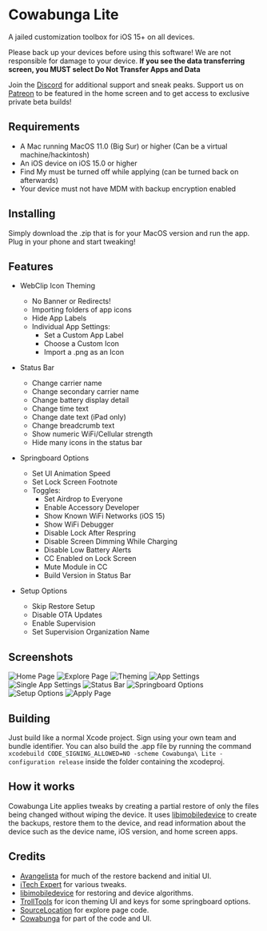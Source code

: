 # Cowabunga Lite
A jailed customization toolbox for iOS 15+ on all devices.

Please back up your devices before using this software! We are not responsible for damage to your device. **If you see the data transferring screen, you __MUST__ select Do Not Transfer Apps and Data**

Join the [Discord](https://discord.gg/Cowabunga) for additional support and sneak peaks.
Support us on [Patreon](https://patreon.com/Cowabunga_iOS) to be featured in the home screen and to get access to exclusive private beta builds!

## Requirements
- A Mac running MacOS 11.0 (Big Sur) or higher (Can be a virtual machine/hackintosh)
- An iOS device on iOS 15.0 or higher
- Find My must be turned off while applying (can be turned back on afterwards)
- Your device must not have MDM with backup encryption enabled

## Installing
Simply download the .zip that is for your MacOS version and run the app. Plug in your phone and start tweaking!

## Features
- WebClip Icon Theming
    - No Banner or Redirects!
    - Importing folders of app icons
    - Hide App Labels
    - Individual App Settings:
        - Set a Custom App Label
        - Choose a Custom Icon
        - Import a .png as an Icon

- Status Bar
    - Change carrier name
    - Change secondary carrier name
    - Change battery display detail
    - Change time text
    - Change date text (iPad only)
    - Change breadcrumb text
    - Show numeric WiFi/Cellular strength
    - Hide many icons in the status bar

- Springboard Options
    - Set UI Animation Speed
    - Set Lock Screen Footnote
    - Toggles:
        - Set Airdrop to Everyone
        - Enable Accessory Developer
        - Show Known WiFi Networks (iOS 15)
        - Show WiFi Debugger
        - Disable Lock After Respring
        - Disable Screen Dimming While Charging
        - Disable Low Battery Alerts
        - CC Enabled on Lock Screen
        - Mute Module in CC
        - Build Version in Status Bar

- Setup Options
    - Skip Restore Setup
    - Disable OTA Updates
    - Enable Supervision
    - Set Supervision Organization Name

## Screenshots
<picture>
  <source media="(prefers-color-scheme: dark)" srcset="https://github.com/Avangelista/CowabungaLite/blob/main/Images/Dark/Home.png">
  <source media="(prefers-color-scheme: light)" srcset="https://github.com/Avangelista/CowabungaLite/blob/main/Images/Light/Home.png">
  <img alt="Home Page" src="https://github.com/Avangelista/CowabungaLite/blob/main/Images/Dark/Home.png">
</picture>
<picture>
  <source media="(prefers-color-scheme: dark)" srcset="https://github.com/Avangelista/CowabungaLite/blob/main/Images/Dark/Explore.png">
  <source media="(prefers-color-scheme: light)" srcset="https://github.com/Avangelista/CowabungaLite/blob/main/Images/Light/Explore.png">
  <img alt="Explore Page" src="https://github.com/Avangelista/CowabungaLite/blob/main/Images/Dark/Explore.png">
</picture>
<picture>
  <source media="(prefers-color-scheme: dark)" srcset="https://github.com/Avangelista/CowabungaLite/blob/main/Images/Dark/Theming.png">
  <source media="(prefers-color-scheme: light)" srcset="https://github.com/Avangelista/CowabungaLite/blob/main/Images/Light/Theming.png">
  <img alt="Theming" src="https://github.com/Avangelista/CowabungaLite/blob/main/Images/Dark/Theming.png">
</picture>
<picture>
  <source media="(prefers-color-scheme: dark)" srcset="https://github.com/Avangelista/CowabungaLite/blob/main/Images/Dark/AppSettings.png">
  <source media="(prefers-color-scheme: light)" srcset="https://github.com/Avangelista/CowabungaLite/blob/main/Images/Light/AppSettings.png">
  <img alt="App Settings" src="https://github.com/Avangelista/CowabungaLite/blob/main/Images/Dark/AppSettings.png">
</picture>
<picture>
  <source media="(prefers-color-scheme: dark)" srcset="https://github.com/Avangelista/CowabungaLite/blob/main/Images/Dark/SingleApp.png">
  <source media="(prefers-color-scheme: light)" srcset="https://github.com/Avangelista/CowabungaLite/blob/main/Images/Light/SingleApp.png">
  <img alt="Single App Settings" src="https://github.com/Avangelista/CowabungaLite/blob/main/Images/Dark/SingleApp.png">
</picture>
<picture>
  <source media="(prefers-color-scheme: dark)" srcset="https://github.com/Avangelista/CowabungaLite/blob/main/Images/Dark/StatusBar.png">
  <source media="(prefers-color-scheme: light)" srcset="https://github.com/Avangelista/CowabungaLite/blob/main/Images/Light/StatusBar.png">
  <img alt="Status Bar" src="https://github.com/Avangelista/CowabungaLite/blob/main/Images/Dark/StatusBar.png">
</picture>
<picture>
  <source media="(prefers-color-scheme: dark)" srcset="https://github.com/Avangelista/CowabungaLite/blob/main/Images/Dark/SpringboardOptions.png">
  <source media="(prefers-color-scheme: light)" srcset="https://github.com/Avangelista/CowabungaLite/blob/main/Images/Light/SpringboardOptions.png">
  <img alt="Springboard Options" src="https://github.com/Avangelista/CowabungaLite/blob/main/Images/Dark/SpringboardOptions.png">
</picture>
<picture>
  <source media="(prefers-color-scheme: dark)" srcset="https://github.com/Avangelista/CowabungaLite/blob/main/Images/Dark/SetupOptions.png">
  <source media="(prefers-color-scheme: light)" srcset="https://github.com/Avangelista/CowabungaLite/blob/main/Images/Light/SetupOptions.png">
  <img alt="Setup Options" src="https://github.com/Avangelista/CowabungaLite/blob/main/Images/Dark/SetupOptions.png">
</picture>
<picture>
  <source media="(prefers-color-scheme: dark)" srcset="https://github.com/Avangelista/CowabungaLite/blob/main/Images/Dark/Apply.png">
  <source media="(prefers-color-scheme: light)" srcset="https://github.com/Avangelista/CowabungaLite/blob/main/Images/Light/Apply.png">
  <img alt="Apply Page" src="https://github.com/Avangelista/CowabungaLite/blob/main/Images/Dark/Apply.png">
</picture>

## Building
Just build like a normal Xcode project. Sign using your own team and bundle identifier. You can also build the .app file by running the command `xcodebuild CODE_SIGNING_ALLOWED=NO -scheme Cowabunga\ Lite -configuration release` inside the folder containing the xcodeproj.

## How it works
Cowabunga Lite applies tweaks by creating a partial restore of only the files being changed without wiping the device. It uses [libimobiledevice](https://libimobiledevice.org) to create the backups, restore them to the device, and read information about the device such as the device name, iOS version, and home screen apps.

## Credits
- [Avangelista](https://github.com/Avangelista) for much of the restore backend and initial UI.
- [iTech Expert](https://twitter.com/iTechExpert21) for various tweaks.
- [libimobiledevice](https://libimobiledevice.org) for restoring and device algorithms.
- [TrollTools](https://github.com/sourcelocation/TrollTools) for icon theming UI and keys for some springboard options.
- [SourceLocation](https://github.com/sourcelocation) for explore page code.
- [Cowabunga](https://github.com/leminlimez/Cowabunga) for part of the code and UI.
